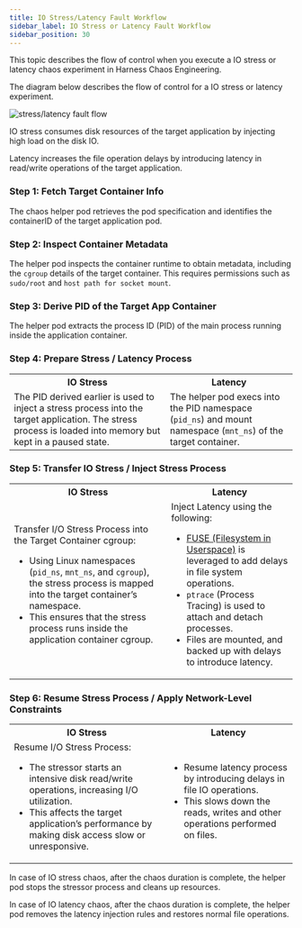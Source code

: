 ```yaml
---
title: IO Stress/Latency Fault Workflow 
sidebar_label: IO Stress or Latency Fault Workflow 
sidebar_position: 30
---
```


This topic describes the flow of control when you execute a IO stress or latency chaos experiment in Harness Chaos Engineering.

The diagram below describes the flow of control for a IO stress or latency experiment. 

![stress/latency fault flow](../static/how-stuff-works/stress-fault-flow.png)

IO stress consumes disk resources of the target application by injecting high load on the disk IO.

Latency increases the file operation delays by introducing latency in read/write operations of the target application.

### Step 1: Fetch Target Container Info
The chaos helper pod retrieves the pod specification and identifies the containerID of the target application pod.

### Step 2: Inspect Container Metadata
The helper pod inspects the container runtime to obtain metadata, including the `cgroup` details of the target container. This requires permissions such as `sudo/root` and `host path for socket mount`.

### Step 3: Derive PID of the Target App Container
The helper pod extracts the process ID (PID) of the main process running inside the application container.

### Step 4: Prepare Stress / Latency Process

<table>
  <tr>
    <th>IO Stress</th>
    <th>Latency</th>
  </tr>
    <td>The PID derived earlier is used to inject a stress process into the target application. The stress process is loaded into memory but kept in a paused state.</td>
    <td>The helper pod execs into the PID namespace (<code>pid_ns</code>) and mount namespace (<code>mnt_ns</code>) of the target container.</td>
</table>


### Step 5: Transfer IO Stress / Inject Stress Process

<table>
  <tr>
    <th>IO Stress</th>
    <th>Latency</th>
  </tr>
  <td>Transfer I/O Stress Process into the Target Container cgroup: 
  <ul><li>Using Linux namespaces (<code>pid_ns</code>, <code>mnt_ns</code>, and <code>cgroup</code>), the stress process is mapped into the target container’s namespace. </li>
  <li>This ensures that the stress process runs inside the application container cgroup. </li></ul></td>
  <td>Inject Latency using the following:
  <ul><li><a href="https://www.kernel.org/doc/html/next/filesystems/fuse.html">FUSE (Filesystem in Userspace)</a> is leveraged to add delays in file system operations.</li>
    <li><code>ptrace</code> (Process Tracing) is used to attach and detach processes.</li>
    <li>Files are mounted, and backed up with delays to introduce latency.</li></ul></td>
</table>


### Step 6: Resume Stress Process / Apply Network-Level Constraints

<table>
  <tr>
    <th>IO Stress</th>
    <th>Latency</th>
  </tr>
  <td>Resume I/O Stress Process:
  <ul><li>The stressor starts an intensive disk read/write operations, increasing I/O utilization.</li>
  <li>This affects the target application’s performance by making disk access slow or unresponsive.</li></ul></td>
  <td> <ul><li>Resume latency process by introducing delays in file IO operations.</li>
  <li>This slows down the reads, writes and other operations performed on files. </li></ul></td>
</table>

In case of IO stress chaos, after the chaos duration is complete, the helper pod stops the stressor process and cleans up resources.

In case of IO latency chaos, after the chaos duration is complete, the helper pod removes the latency injection rules and restores normal file operations.

